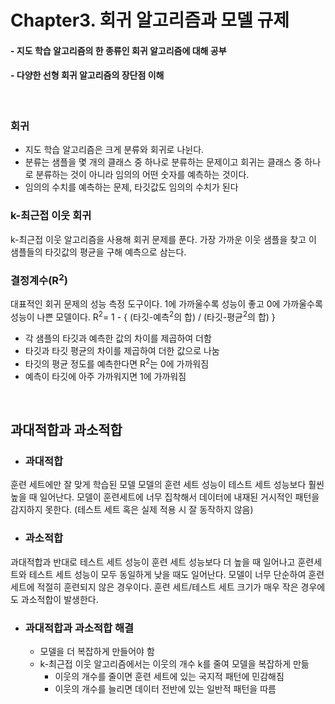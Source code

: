 # Chapter3. 회귀 알고리즘과 모델 규제
#### - 지도 학습 알고리즘의 한 종류인 회귀 알고리즘에 대해 공부
#### - 다양한 선형 회귀 알고리즘의 장단점 이해

<br>

### 회귀
- 지도 학습 알고리즘은 크게 분류와 회귀로 나뉜다.
- 분류는 샘플을 몇 개의 클래스 중 하나로 분류하는 문제이고 회귀는 클래스 중 하나로 분류하는 것이 아니라 임의의 어떤 숫자를 예측하는 것이다.
- 임의의 수치를 예측하는 문제, 타깃값도 임의의 수치가 된다

### k-최근접 이웃 회귀
k-최근접 이웃 알고리즘을 사용해 회귀 문제를 푼다. 가장 가까운 이웃 샘플을 찾고 이 샘플들의 타깃값의 평균을 구해 예측으로 삼는다.

### 결정계수(R<sup>2</sup>)
대표적인 회귀 문제의 성능 측정 도구이다. 
1에 가까울수록 성능이 좋고 0에 가까울수록 성능이 나쁜 모델이다.
R<sup>2</sup>= 1 - { (타깃-예측<sup>2</sup>의 합) / (타깃-평균<sup>2</sup>의 합) }
- 각 샘플의 타깃과 예측한 값의 차이를 제곱하여 더함
- 타깃과 타깃 평균의 차이를 제곱하여 더한 값으로 나눔
- 타깃의 평균 정도를 예측한다면 R<sup>2</sup>는 0에 가까워짐
- 예측이 타깃에 아주 가까워지면 1에 가까워짐

<br>

## 과대적합과 과소적합
- ### 과대적합
훈련 세트에만 잘 맞게 학습된 모델
모델의 훈련 세트 성능이 테스트 세트 성능보다 훨씬 높을 때 일어난다.
모델이 훈련세트에 너무 집착해서 데이터에 내재된 거시적인 패턴을 감지하지 못한다. (테스트 세트 혹은 실제 적용 시 잘 동작하지 않음)

- ### 과소적합
과대적합과 반대로 테스트 세트 성능이 훈련 세트 성능보다 더 높을 때 일어나고 훈련세트와 테스트 세트 성능이 모두 동일하게 낮을 때도 일어난다.
모델이 너무 단순하여 훈련 세트에 적절히 훈련되지 않은 경우이다.
훈련 세트/테스트 세트 크기가 매우 작은 경우에도 과소적합이 발생한다.

- ### 과대적합과 과소적합 해결
  - 모델을 더 복잡하게 만들어야 함
  - k-최근접 이웃 알고리즘에서는 이웃의 개수 k를 줄여 모델을 복잡하게 만듦
    - 이웃의 개수를 줄이면 훈련 세트에 있는 국지적 패턴에 민감해짐
    - 이웃의 개수를 늘리면 데이터 전반에 있는 일반적 패턴을 따름
